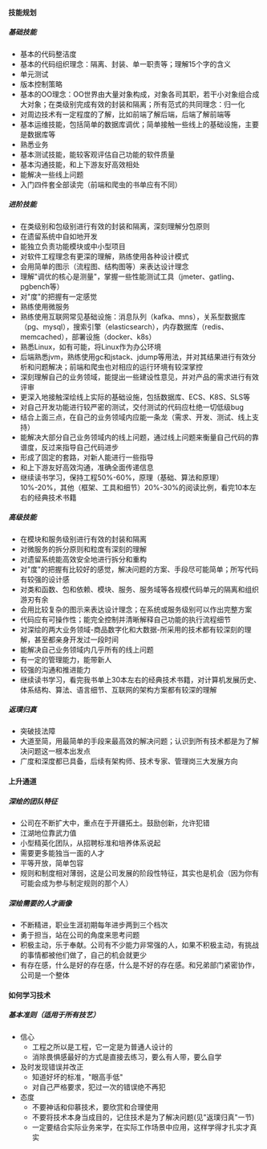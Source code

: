#### 技能规划
##### 基础技能
* 基本的代码整洁度
* 基本的代码组织理念：隔离、封装、单一职责等；理解15个字的含义
* 单元测试
* 版本控制策略
* 基本的OO理念：OO世界由大量对象构成，对象各司其职，若干小对象组合成大对象；在类级别完成有效的封装和隔离；所有范式的共同理念：归一化
* 对周边技术有一定程度的了解，比如前端了解后端，后端了解前端等
* 基本运维技能，包括简单的数据库调优；简单接触一些线上的基础设施，主要是数据库等
* 熟悉业务
* 基本测试技能，能较客观评估自己功能的软件质量
* 基本沟通技能，和上下游友好高效相处
* 能解决一些线上问题
* 入门四件套全部读完（前端和爬虫的书单应有不同）

##### 进阶技能
* 在类级别和包级别进行有效的封装和隔离，深刻理解分包原则
* 在遗留系统中自如地开发
* 能独立负责功能模块或中小型项目
* 对软件工程理念有更深的理解，熟练使用各种设计模式
* 会用简单的图示（流程图、结构图等）来表达设计理念
* 理解"调优的核心是测量"，掌握一些性能测试工具（jmeter、gatling、pgbench等）
* 对"度"的把握有一定感觉
* 熟练使用微服务
* 熟练使用互联网常见基础设施：消息队列（kafka、mns），关系型数据库（pg、mysql），搜索引擎（elasticsearch），内存数据库（redis、memcached），部署设施（docker、k8s）
* 熟悉Linux，如有可能，将Linux作为办公环境
* 后端熟悉jvm，熟练使用gc和jstack、jdump等用法，并对其结果进行有效分析和问题解决；前端和爬虫也对相应的运行环境有较深掌控
* 深刻理解自己的业务领域，能提出一些建设性意见，并对产品的需求进行有效评审
* 更深入地接触深绘线上实际的基础设施，包括数据库、ECS、K8S、SLS等
* 对自己开发功能进行较严密的测试，交付测试的代码应杜绝一切低级bug
* 结合上面三点，在自己的业务领域内应能一条龙（需求、开发、测试、线上支持）
* 能解决大部分自己业务领域内的线上问题，通过线上问题来衡量自己代码的靠谱度，反过来指导自己代码进步
* 形成了固定的套路，对新人能进行一些指导
* 和上下游友好高效沟通，准确全面传递信息
* 继续读书学习，保持工程50%-60%，原理（基础、算法和原理）10%-20%，其他（框架、工具和细节）20%-30%的阅读比例，看完10本左右的经典技术书籍

##### 高级技能
* 在模块和服务级别进行有效的封装和隔离
* 对微服务的拆分原则和粒度有深刻的理解
* 对遗留系统能高效安全地进行拆分和重构
* 对"度"的把握有比较好的感觉，解决问题的方案、手段尽可能简单；所写代码有较强的设计感
* 对类和函数、包和依赖、模块、服务、服务域等各规模代码单元的隔离和组织游刃有余
* 会用比较复杂的图示来表达设计理念；在系统或服务级别可以作出完整方案
* 代码应有可操作性；能完全控制并清晰解释自己功能的执行流程细节
* 对深绘的两大业务领域-商品数字化和大数据-所采用的技术都有较深刻的理解，甚至都亲身开发过一段时间
* 能解决自己业务领域内几乎所有的线上问题
* 有一定的管理能力，能带新人
* 较强的沟通和推进能力
* 继续读书学习，看完我书单上30本左右的经典技术书籍，对计算机发展历史、体系结构、算法、语言细节、互联网的架构方案都有较深的理解

##### 返璞归真
* 突破技法障
* 大道至简，用最简单的手段来最高效的解决问题；认识到所有技术都是为了解决问题这一根本出发点
* 广度和深度都已具备，后续有架构师、技术专家、管理岗三大发展方向



#### 上升通道
##### 深绘的团队特征
* 公司在不断扩大中，重点在于开疆拓土。鼓励创新，允许犯错
* 江湖地位靠武力值
* 小型精英化团队，从招聘标准和培养体系说起
* 需要更多能独当一面的人才
* 平等开放，简单包容
* 规则和制度相对薄弱，这是公司发展的阶段性特征，其实也是机会（因为你有可能会成为参与制定规则的那个人）


##### 深绘需要的人才画像
* 不断精进，职业生涯初期每年进步两到三个档次
* 勇于担当，站在公司的角度来思考问题
* 积极主动，乐于奉献。公司有不少能力非常强的人，如果不积极主动，有挑战的事情都被他们做了，自己的机会就更少
* 有存在感，什么是好的存在感，什么是不好的存在感。和兄弟部门紧密协作，公司是一个整体


#### 如何学习技术
##### 基本准则（适用于所有技艺）
* 信心
	- 工程之所以是工程，它一定是为普通人设计的
	- 消除畏惧感最好的方式是直接去练习，要么有人带，要么自学
* 及时发现错误并改正
	- 知道好坏的标准，"眼高手低"
	- 对自己严格要求，犯过一次的错误绝不再犯
* 态度
	- 不要神话和仰慕技术，要欣赏和合理使用
	- 不要将技术本身当成目的，记住技术是为了解决问题(见"返璞归真"一节)
	- 一定要结合实际业务来学，在实际工作场景中应用，这样学得才扎实才真实